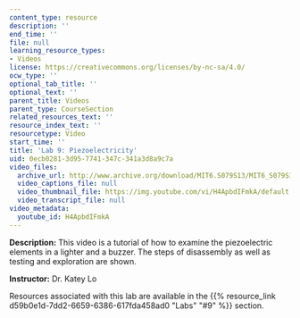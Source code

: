 ```yaml
---
content_type: resource
description: ''
end_time: ''
file: null
learning_resource_types:
- Videos
license: https://creativecommons.org/licenses/by-nc-sa/4.0/
ocw_type: ''
optional_tab_title: ''
optional_text: ''
parent_title: Videos
parent_type: CourseSection
related_resources_text: ''
resource_index_text: ''
resourcetype: Video
start_time: ''
title: 'Lab 9: Piezoelectricity'
uid: 0ecb0281-3d95-7741-347c-341a3d8a9c7a
video_files:
  archive_url: http://www.archive.org/download/MIT6.S079S13/MIT6_S079S13_lab09_300k.mp4
  video_captions_file: null
  video_thumbnail_file: https://img.youtube.com/vi/H4ApbdIFmkA/default.jpg
  video_transcript_file: null
video_metadata:
  youtube_id: H4ApbdIFmkA
---
```


**Description:** This video is a tutorial of how to examine the piezoelectric elements in a lighter and a buzzer. The steps of disassembly as well as testing and exploration are shown.

**Instructor:** Dr. Katey Lo

Resources associated with this lab are available in the {{% resource_link d59b0e1d-7dd2-6659-6386-617fda458ad0 "Labs" "#9" %}} section.

